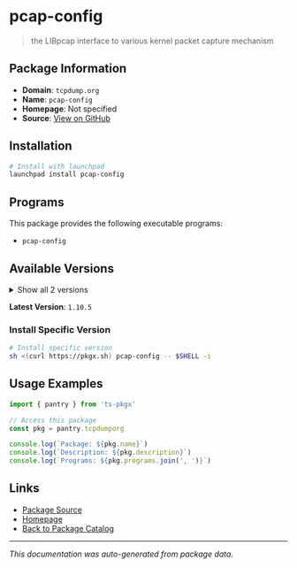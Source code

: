 # pcap-config

> the LIBpcap interface to various kernel packet capture mechanism

## Package Information

- **Domain**: `tcpdump.org`
- **Name**: `pcap-config`
- **Homepage**: Not specified
- **Source**: [View on GitHub](https://github.com/pkgxdev/pantry/tree/main/projects/tcpdump.org/package.yml)

## Installation

```bash
# Install with launchpad
launchpad install pcap-config
```

## Programs

This package provides the following executable programs:

- `pcap-config`

## Available Versions

<details>
<summary>Show all 2 versions</summary>

- `1.10.5`, `1.10.4`

</details>

**Latest Version**: `1.10.5`

### Install Specific Version

```bash
# Install specific version
sh <(curl https://pkgx.sh) pcap-config -- $SHELL -i
```

## Usage Examples

```typescript
import { pantry } from 'ts-pkgx'

// Access this package
const pkg = pantry.tcpdumporg

console.log(`Package: ${pkg.name}`)
console.log(`Description: ${pkg.description}`)
console.log(`Programs: ${pkg.programs.join(', ')}`)
```

## Links

- [Package Source](https://github.com/pkgxdev/pantry/tree/main/projects/tcpdump.org/package.yml)
- [Homepage](#)
- [Back to Package Catalog](../package-catalog.md)

---

*This documentation was auto-generated from package data.*
